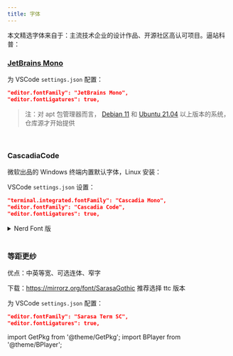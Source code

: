 ```yaml
---
title: 字体
---
```


本文精选字体来自于：主流技术企业的设计作品、开源社区高认可项目。逼站科普：

<BPlayer id="BV19r4y1W74d" />

### [JetBrains Mono](https://www.jetbrains.com/zh-cn/lp/mono/)

<GetPkg
apt="fonts-jetbrains-mono"
dnf="jetbrains-mono-fonts"
scoop="JetBrains-Mono"
choco="jetbrainsmono"
pacman="ttf-jetbrains-mono"
/>

为 VSCode `settings.json` 配置：

```json
"editor.fontFamily": "JetBrains Mono",
"editor.fontLigatures": true,
```

> 注：对 apt 包管理器而言，
> [Debian 11](https://packages.debian.org/bullseye/source/fonts-jetbrains-mono)
> 和
> [Ubuntu 21.04](https://launchpad.net/ubuntu/+source/fonts-jetbrains-mono)
> 以上版本的系统，仓库源才开始提供

<br/>

### CascadiaCode

微软出品的 Windows 终端内置默认字体，Linux 安装：

<GetPkg apt="fonts-cascadia-code" dnf="cascadia-code-fonts" pacman="ttf-cascadia-code" />

VSCode `settings.json` 设置：

```json
"terminal.integrated.fontFamily": "Cascadia Mono",
"editor.fontFamily": "Cascadia Code",
"editor.fontLigatures": true,
```

 <details className="let-details-to-gray" role="alert">
<summary>Nerd Font 版</summary>

支持更多 Nerd Font 符号的字体版本，
见[官方介绍](https://www.nerdfonts.com/)

```powershell
# Scoop 依赖：
scoop bucket add nerd-fonts
```

<GetPkg scoop="CascadiaCode-NF" choco="cascadia-code-nerd-font" />

[或手动下载](https://github.com/ryanoasis/nerd-fonts/releases/latest/download/CascadiaCode.zip)

VSCode `settings.json` 设置：

```json
// Linux:
"terminal.integrated.fontFamily": "CaskaydiaCove Nerd Font"
// Windows:
"terminal.integrated.fontFamily": "CaskaydiaCove NF"
```

Windows Terminal: `settings.json` > `.profiles.defaults.fontFace`

</details>

<br/>

### 等距更纱

优点：中英等宽、可选连体、窄字

下载：https://mirrorz.org/font/SarasaGothic 推荐选择 ttc 版本

<GetPkg pacman="ttf-sarasa-gothic" />

为 VSCode `settings.json` 配置：

```json
"editor.fontFamily": "Sarasa Term SC",
"editor.fontLigatures": true,
```

import GetPkg from '@theme/GetPkg';
import BPlayer from '@theme/BPlayer';
